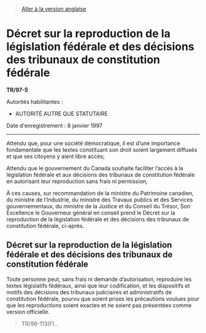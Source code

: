 > [Aller à la version anglaise](/en/Regulations/Statutory%20Instruments/97/5.md)

# Décret sur la reproduction de la législation fédérale et des décisions des tribunaux de constitution fédérale

**TR/97-5**

Autorités habilitantes : 
- AUTORITÉ AUTRE QUE STATUTAIRE

Date d'enregistrement : 8 janvier 1997

----------

Attendu que, pour une société démocratique, il est d’une importance fondamentale que les textes constituant son droit soient largement diffusés et que ses citoyens y aient libre accès;

Attendu que le gouvernement du Canada souhaite faciliter l’accès à la législation fédérale et aux décisions des tribunaux de constitution fédérale en autorisant leur reproduction sans frais ni permission,

À ces causes, sur recommandation de la ministre du Patrimoine canadien, du ministre de l’Industrie, du ministre des Travaux publics et des Services gouvernementaux, du ministre de la Justice et du Conseil du Trésor, Son Excellence le Gouverneur général en conseil prend le Décret sur la reproduction de la législation fédérale et des décisions des tribunaux de constitution fédérale, ci-après.



## Décret sur la reproduction de la législation fédérale et des décisions des tribunaux de constitution fédérale


Toute personne peut, sans frais ni demande d’autorisation, reproduire les textes législatifs fédéraux, ainsi que leur codification, et les dispositifs et motifs des décisions des tribunaux judiciaires et administratifs de constitution fédérale, pourvu que soient prises les précautions voulues pour que les reproductions soient exactes et ne soient pas présentées comme version officielle.


> TR/98-113(F)..

